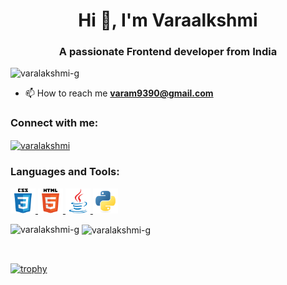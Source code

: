 <h1 align="center">Hi 👋, I'm  Varaalkshmi</h1>
<h3 align="center">A passionate Frontend developer from India</h3>

<p align="left"> <img src="https://komarev.com/ghpvc/?username=varalakshmi-g&label=Profile%20views&color=0e75b6&style=flat" alt="varalakshmi-g"/> </p>

- 📫 How to reach me **varam9390@gmail.com**

<h3 align="left">Connect with me:</h3>
<p align="left">
<a href=" https://www.linkedin.com/in/gudiyatham-varalakshmi/" target="blank"><img align="center" src="https://raw.githubusercontent.com/rahuldkjain/github-profile-readme-generator/master/src/images/icons/Social/linked-in-alt.svg" alt="varalakshmi" height="30" width="40" /></a>
</p>
<h3 align="left">Languages and Tools:</h3>
<p align="left"> <a href="https://www.w3schools.com/css/" target="_blank" rel="noreferrer"> <img src="https://raw.githubusercontent.com/devicons/devicon/master/icons/css3/css3-original-wordmark.svg" alt="css3" width="40" height="40"/> </a> <a href="https://www.w3.org/html/" target="_blank" rel="noreferrer"> <img src="https://raw.githubusercontent.com/devicons/devicon/master/icons/html5/html5-original-wordmark.svg" alt="html5" width="40" height="40"/> </a> <a href="https://www.java.com" target="_blank" rel="noreferrer"> <img src="https://raw.githubusercontent.com/devicons/devicon/master/icons/java/java-original.svg" alt="java" width="40" height="40"/> </a>  <a href="https://www.python.org" target="_blank" rel="noreferrer"> <img src="https://raw.githubusercontent.com/devicons/devicon/master/icons/python/python-original.svg" alt="python" width="40" height="40"/> </a> </p>

<p><img align="left" src="https://github-readme-stats.vercel.app/api/top-langs?username=varalakshmi-g&show_icons=true&locale=en&layout=compact" alt="varalakshmi-g"/></p>

<p>&nbsp;<img align="center" src="https://github-readme-stats.vercel.app/api?username=varalakshmi-g&show_icons=true&locale=en" alt=" varalakshmi-g" /></p>


<br>

[![trophy](https://github-profile-trophy.vercel.app/?username=varalakshmi-g&margin-w=8)](https://github.com/ryo-ma/github-profile-trophy)

<br>
